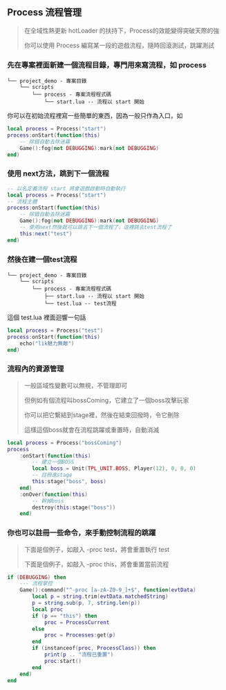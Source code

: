 ## Process 流程管理

> 在全域性熱更新 hotLoader 的扶持下，Process的效能變得突破天際的強
>
> 你可以使用 Process 編寫某一段的遊戲流程，隨時回滾測試，跳躍測試

### 先在專案裡面新建一個流程目錄，專門用來寫流程，如 process

```
└── project_demo - 專案目錄
    └── scripts
        └── process - 專案流程程式碼
            └── start.lua -- 流程以 start 開始
```

你可以在初始流程裡寫一些簡單的東西，因為一般只作為入口，如

```lua
local process = Process("start")
process:onStart(function(this)
    -- 除錯自動去除迷霧
    Game():fog(not DEBUGGING):mark(not DEBUGGING)
end)
```

### 使用 next方法，跳到下一個流程

```lua
-- 以名定義流程 start 將會遊戲啟動時自動執行
local process = Process("start")
-- 流程主體
process:onStart(function(this)
    -- 除錯自動去除迷霧
    Game():fog(not DEBUGGING):mark(not DEBUGGING)
    -- 使用next然後就可以跳去下一個流程了，這裡跳去test流程了
    this:next("test")
end)
```

### 然後在建一個test流程

```
└── project_demo - 專案目錄
    └── scripts
        └── process - 專案流程程式碼
            ├── start.lua -- 流程以 start 開始
            └── test.lua -- test流程
```

這個 test.lua 裡面迴響一句話

```lua
local process = Process("test")
process:onStart(function(this)
    echo("lik魅力無敵")
end)
```

### 流程內的資源管理

> 一般區域性變數可以無視，不管理即可
>
> 但例如有個流程叫bossComing，它建立了一個boss攻擊玩家
>
> 你可以把它繫結到stage裡，然後在結束回撥時，令它刪除
>
> 這樣這個boss就會在流程跳躍或重置時，自動消滅

```lua
local process = Process("bossComing")
process
    :onStart(function(this)
        -- 建立一個BOSS
        local boss = Unit(TPL_UNIT.BOSS, Player(12), 0, 0, 0)
        -- 註冊進stage
        this:stage("boss", boss)
    end)
    :onOver(function(this)
        -- 幹掉boss
        destroy(this:stage("boss"))
    end)
```

### 你也可以註冊一些命令，來手動控制流程的跳躍

> 下面是個例子，如敲入 -proc test，將會重置執行 test
>
> 下面是個例子，如敲入 -proc this，將會重置當前流程

```lua
if (DEBUGGING) then
    --- 流程掌控
    Game():command("^-proc [a-zA-Z0-9_]+$", function(evtData)
        local p = string.trim(evtData.matchedString)
        p = string.sub(p, 7, string.len(p))
        local proc
        if (p == "this") then
            proc = ProcessCurrent
        else
            proc = Processes:get(p)
        end
        if (instanceof(proc, ProcessClass)) then
            print(p .. "流程已重置")
            proc:start()
        end
    end)
end
```
